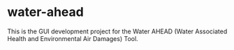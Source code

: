 # water-ahead

This is the GUI development project for the Water AHEAD (Water Associated Health and Environmental Air Damages) Tool.